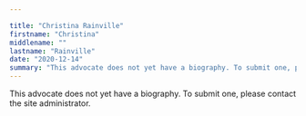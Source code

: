 ```yaml
---

title: "Christina Rainville"
firstname: "Christina"
middlename: ""
lastname: "Rainville"
date: "2020-12-14"
summary: "This advocate does not yet have a biography. To submit one, please contact the site administrator."
---
```

This advocate does not yet have a biography. To submit one, please contact the site administrator.

